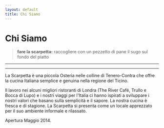 ```yaml
---
layout: default
title: Chi Siamo
---
```



Chi Siamo
=========

> **fare la scarpetta:** raccogliere con un pezzetto di pane il sugo sul fondo del piatto
------------------------------------------------------------------------------------

***


La Scarpetta è una piccola Osteria nelle colline di Tenero-Contra che offre la cucina Italiana semplice e genuina nella regione del Ticino.

Il lavoro nei alcuni migliori ristoranti di Londra (The River Café, Trullo e Bocca di Lupo) e i nostri viaggi per l'Italia ci hanno ispirati a sviluppare i nostri valori che basano sulla semplicità e il sapore. La nostra cucina è fresca e di stagione. La Scarpetta si presenta come un locale apprezzato per il suo ambiente informale e rilassato.



Apertura Maggio 2014.


